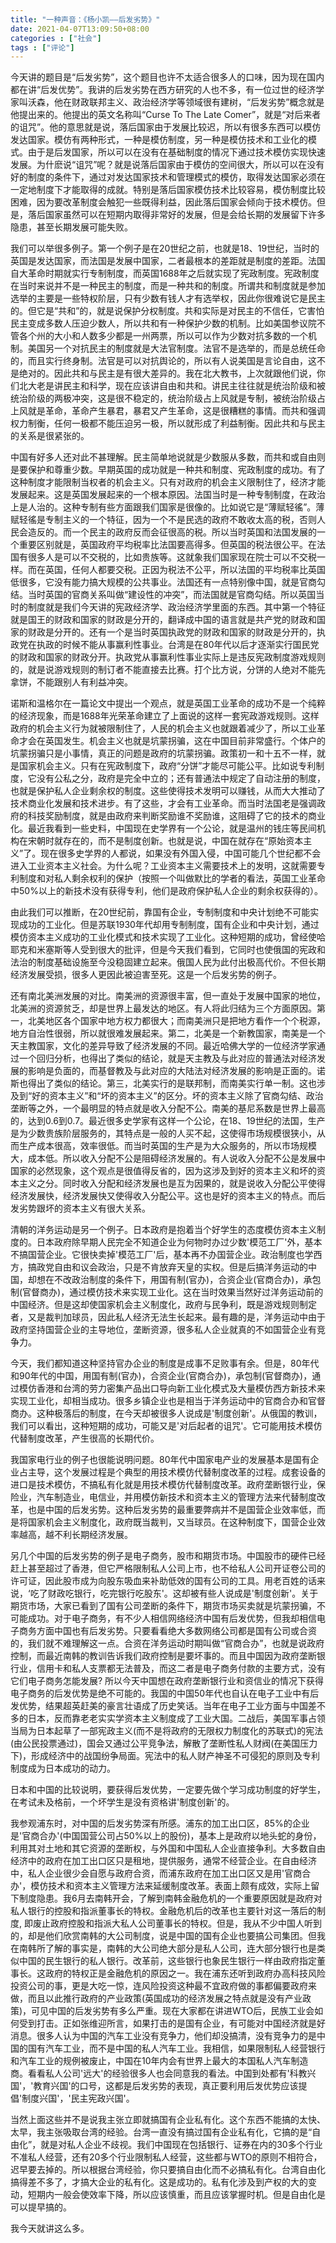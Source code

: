 ```yaml
---
title: "一种声音：《杨小凯——后发劣势》"
date: 2021-04-07T13:09:50+08:00
categories : ["社会"]
tags : ["评论"]
---
```

今天讲的题目是“后发劣势”，这个题目也许不太适合很多人的口味，因为现在国内都在讲“后发优势”。我讲的后发劣势在西方研究的人也不多，有一位过世的经济学家叫沃森，他在财政联邦主义、政治经济学等领域很有建树，“后发劣势”概念就是他提出来的。他提出的英文名称叫“Curse To The Late Comer”，就是“对后来者的诅咒”。他的意思就是说，落后国家由于发展比较迟，所以有很多东西可以模仿发达国家。模仿有两种形式，一种是模仿制度，另一种是模仿技术和工业化的模式。由于是后发国家，所以可以在没有在基础制度的情况下通过技术模仿实现快速发展。为什麽说“诅咒”呢？就是说落后国家由于模仿的空间很大，所以可以在没有好的制度的条件下，通过对发达国家技术和管理模式的模仿，取得发达国家必须在一定地制度下才能取得的成就。特别是落后国家模仿技术比较容易，模仿制度比较困难，因为要改革制度会触犯一些既得利益，因此落后国家会倾向于技术模仿。但是，落后国家虽然可以在短期内取得非常好的发展，但是会给长期的发展留下许多隐患，甚至长期发展可能失败。

我们可以举很多例子。第一个例子是在20世纪之前，也就是18、19世纪，当时的英国是发达国家，而法国是发展中国家，二者最根本的差距就是制度的差距。法国自大革命时期就实行专制制度，而英国1688年之后就实现了宪政制度。宪政制度在当时来说并不是一种民主的制度，而是一种共和的制度。所谓共和制度就是参加选举的主要是一些特权阶层，只有少数有钱人才有选举权，因此你很难说它是民主的。但它是“共和”的，就是说保护分权制度。共和实际是对民主的不信任，它害怕民主变成多数人压迫少数人，所以共和有一种保护少数的机制。比如美国参议院不管各个州的大小和人数多少都是一州两票，所以可以作为少数对抗多数的一个机制。美国另一个对抗民主的制度就是大法官制度。法官不是选举的，而是总统任命的，而且实行终身制。法官是可以对抗舆论的，所以有人说美国是言论自由，这不是绝对的。因此共和与民主是有很大差异的。我在北大教书，上次就跟他们说，你们北大老是讲民主和科学，现在应该讲自由和共和。讲民主往往就是统治阶级和被统治阶级的两极冲突，这是很不稳定的，统治阶级占上风就是专制，被统治阶级占上风就是革命，革命产生暴君，暴君又产生革命，这是很糟糕的事情。而共和强调权力制衡，任何一极都不能压迫另一极，所以就形成了利益制衡。因此共和与民主的关系是很紧张的。

中国有好多人还对此不甚理解。民主简单地说就是少数服从多数，而共和或自由则是要保护和尊重少数。早期英国的成功就是一种共和制度、宪政制度的成功。有了这种制度才能限制当权者的机会主义。只有对政府的机会主义限制住了，经济才能发展起来。这是英国发展起来的一个根本原因。法国当时是一种专制制度，在政治上是人治的。这种专制有些方面跟我们国家是很像的。比如说它是“薄赋轻徭”。薄赋轻徭是专制主义的一个特征，因为一个不是民选的政府不敢收太高的税，否则人民会造反的。而一个民主的政府反而会征很高的税。所以当时英国和法国发展的一个重要区别就是，英国政府平均税率比法国要高得多。但英国的税法很公平。在法国有很多人是可以不交税的，比如贵族等。这就象我们国家现在院士可以不交税一样。而在英国，任何人都要交税。正因为税法不公平，所以法国的平均税率比英国低很多，它没有能力搞大规模的公共事业。法国还有一点特别像中国，就是官商勾结。当时英国的官商关系叫做“建设性的冲突”，而法国就是官商勾结。所以英国当时的制度就是我们今天讲的宪政经济学、政治经济学里面的东西。其中第一个特征就是国王的财政和国家的财政是分开的，翻译成中国的语言就是共产党的财政和国家的财政是分开的。还有一个是当时英国执政党的财政和国家的财政是分开的，执政党在执政的时候不能从事赢利性事业。台湾是在80年代以后才逐渐实行国民党的财政和国家的财政分开。执政党从事赢利性事业实际上是违反宪政制度游戏规则的，就是说游戏规则的制订者不能直接去比赛。打个比方说，分饼的人绝对不能先拿饼，不能跟别人有利益冲突。

诺斯和温格尔在一篇论文中提出一个观点，就是英国工业革命的成功不是一个纯粹的经济现象，而是1688年光荣革命建立了上面说的这样一套宪政游戏规则。这样政府的机会主义行为就被限制住了，人民的机会主义也就跟着减少了，所以工业革命才会在英国发生。机会主义也就是坑蒙拐骗，这在中国目前非常盛行。个体户的坑蒙拐骗只是小事情，真正的问题是政府的坑蒙拐骗。政策初一和十五不一样，就是国家机会主义。只有在宪政制度下，政府“分饼”才能尽可能公平。比如说专利制度，它没有公私之分，政府是完全中立的；还有普通法中规定了自动注册的制度，也就是保护私人企业剩余权的制度。这些使得技术发明可以赚钱，从而大大推动了技术商业化发展和技术进步。有了这些，才会有工业革命。而当时法国老是强调政府的科技奖励制度，就是由政府来判断奖励谁不奖励谁，这阻碍了它的技术的商业化。最近我看到一些史料，中国现在史学界有一个公论，就是温州的钱庄等民间机构在宋朝时就存在的，而不是制度创新。也就是说，中国在就存在“原始资本主义”了。现在很多史学界的人都说，如果没有外国入侵，中国可能几个世纪都不会进入工业资本主义社会。为什么呢？工业资本主义需要技术上的发明，这就需要专利制度和对私人剩余权利的保护（按照一个叫做默比的学者的看法，英国工业革命中50%以上的新技术没有获得专利，他们是政府保护私人企业的剩余权获得的）。

由此我们可以推断，在20世纪前，靠国有企业，专制制度和中央计划绝不可能实现成功的工业化。但是苏联1930年代却用专制制度，国有企业和中央计划，通过模仿资本主义成功的工业化模式和技术实现了工业化。这种短期的成功，曾经使哈耶克和米塞斯等人受到很大的批评，但是今天我们看到，它同时也使俄国的宪政和法治的制度基础设施至今没稳固建立起来。俄国人民为此付出极高代价。不但长期经济发展受损，很多人更因此被迫害至死。这是一个后发劣势的例子。

还有南北美洲发展的对比。南美洲的资源很丰富，但一直处于发展中国家的地位，北美洲的资源贫乏，却是世界上最发达的地区。有人将此归结为三个方面原因。第一，北美地区各个国家中地方权力都很大；而南美洲只是把地方看作一个个税源，地方自治性很弱，所以就很难发展起来。第二，北美是一个新教国家，南美是一个天主教国家，文化的差异导致了经济发展的不同。最近哈佛大学的一位经济学家通过一个回归分析，也得出了类似的结论，就是天主教及与此对应的普通法对经济发展的影响是负面的，而基督教及与此对应的大陆法对经济发展的影响是正面的。诺斯也得出了类似的结论。第三，北美实行的是联邦制，而南美实行单一制。这也涉及到“好的资本主义”和“坏的资本主义”的区分。坏的资本主义除了官商勾结、政治垄断等之外，一个最明显的特点就是收入分配不公。南美的基尼系数是世界上最高的，达到0.6到0.7。最近很多史学家有这样一个公论，在18、19世纪的法国，生产是为少数贵族阶层服务的，其特点是一般的人买不起，这使得市场规模很狭小，从而生产成本很高，效率很低。而当时英国的生产是为大众服务的，所以市场规模大，成本低。所以收入分配不公是阻碍经济发展的。有人说收入分配不公是发展中国家的必然现象，这个观点是很值得反省的，因为这涉及到好的资本主义和坏的资本主义之分。同时收入分配和经济发展也是互为因果的，就是说收入分配公平使得经济发展快，经济发展快又使得收入分配公平。这也是好的资本主义的特点。而后发劣势跟坏的资本主义有很大关系。

清朝的洋务运动是另一个例子。日本政府是抱着当个好学生的态度模仿资本主义制度的。日本政府除早期人民完全不知道企业为何物时办过少数'模范工厂'外，基本不搞国营企业。它很快卖掉'模范工厂'后，基本再不办国营企业。政治制度也学西方，搞政党自由和议会政治，只是不肯放弃天皇的实权。但是后搞洋务运动的中国，却想在不改政治制度的条件下，用国有制(官办)，合资企业(官商合办)，承包制(官督商办)，通过模仿技术来实现工业化。这在当时效果当然好过洋务运动前的中国经济。但是这却使国家机会主义制度化，政府与民争利，既是游戏规则制定者，又是裁判加球员，因此私人经济无法生长起来。最有趣的是，洋务运动中由于政府坚持国营企业的主导地位，垄断资源，很多私人企业就真的不如国营企业有竞争力。

今天，我们都知道这种坚持官办企业的制度是成事不足败事有余。但是，80年代和90年代的中国，用国有制(官办)，合资企业(官商合办)，承包制(官督商办)，通过模仿香港和台湾的劳力密集产品出口导向新工业化模式及大量模仿西方新技术来实现工业化，却相当成功。很多乡镇企业也是相当于洋务运动中的官商合办和官督商办。这种极落后的制度，在今天却被很多人说成是'制度创新'。从俄国的教训，我们可以看出，这种短期的成功，可能又是'对后起者的诅咒'。它可能用技术模仿代替制度改革，产生很高的长期代价。

我国家电行业的例子也很能说明问题。80年代中国家电产业的发展基本是国有企业占主导，这个发展过程是个典型的用技术模仿代替制度改革的过程。成套设备的进口是技术模仿，不搞私有化就是用技术模仿代替制度改革。政府垄断银行业，保险业，汽车制造业，电信业，并用模仿新技术和资本主义的管理方法来代替制度改革，也是中国的后发劣势。这种后发劣势的最重要弊病并不是国营企业效率低，而是将国家机会主义制度化，政府既当裁判，又当球员。在这种制度下，国营企业效率越高，越不利长期经济发展。

另几个中国的后发劣势的例子是电子商务，股市和期货市场。中国股市的硬件已经赶上甚至超过了香港，但它严格限制私人公司上市，也不给私人公司开证卷公司的许可证，因此股市成为向股东吸血来补助低效的国有公司的工具。用老百姓的话来说，‘吃了财政吃银行，吃完银行吃股东'。这却被有些人说成是'制度创新'。关于期货市场，大家已看到了国有公司垄断的条件下，期货市场买卖就是坑蒙拐骗，不可能成功。对于电子商务，有不少人相信网络经济中国有后发优势，但我却相信电子商务方面中国也有后发劣势。只要看看绝大多数网络公司都是国有公司或合资的，我们就不难理解这一点。合资在洋务运动时期叫做“官商合办”，也就是说政府控制，而最近南韩的教训告诉我们政府控制是要坏事的。而且中国因为政府垄断银行业，信用卡和私人支票都无法普及，而这二者是电子商务付款的主要方式，没有它们电子商务怎能发展? 所以今天中国想在政府垄断银行业和资信业的情况下获得电子商务的后发优势是绝不可能的。我国的中国50年代也自认在电子工业中有后发优势，结果超英赶美的豪言壮语成了历史笑话。当年在电子工业方面与中国差不多的日本，反而靠老老实实学资本主义制度成了工业大国。二战后，美国军事占领当局为日本起草了一部宪政主义(而不是将政府的无限权力制度化的苏联式)的宪法(由公民投票通过)，国会又通过公平竞争法，解散了垄断性私人财阀(在美国压力下)，形成经济中的战国纷争局面。宪法中的私人财产神圣不可侵犯的原则及专利制度成为日本成功的动力。

日本和中国的比较说明，要获得后发优势，一定要先做个学习成功制度的好学生，在考试未及格前，一个坏学生是没有资格讲'制度创新'的。

我参观浦东时，对中国的后发劣势深有所感。浦东的加工出口区，85%的企业是'官商合办'(中国国营公司占50%以上的股份)，基本上是政府以地头蛇的身份，利用其对土地和其它资源的垄断权，与外国和中国私人企业直接争利。大多数自由经济中的政府在加工出口区只是租地，提供服务，通常不经营企业。在自由经济中，私人企业很少会自愿与政府合资，而浦东政府在加工出口区又是用'官商合办'，模仿技术和资本主义管理方法来延缓制度改革。表面上颇有成效，实际上留下制度隐患。我6月去南韩开会，了解到南韩金融危机的一个重要原因就是政府对私人银行的控股和指派董事长的特权。金融危机后的改革也主要针对这一落后的制度, 即废止政府控股和指派大私人公司董事长的特权。但是，我从不少中国人听到的，却是他们欣赏南韩的大公司制度，说是中国的国有企业也要搞公司集团。但我在南韩所了解的事实是，南韩的大公司绝大部分是私人公司，连大部分银行也是类似中国的民生银行的私人银行。改革前，这些银行也象民生银行一样由政府指定董事长。这政府的特权正是金融危机的原因之一。我在浦东还听到政府办高科技风险投资公司的事，更是大吃一惊，连风险投资这种最不宜政府做的事都偏要政府来做，而且以此推行政府的产业政策(英国成功的经济发展之特点就是没有产业政策)，可见中国的后发劣势有多么严重。现在大家都在讲进WTO后，民族工业会如何受到打击。正如张维迎所言，如果打击的是国有企业，有可能对中国经济就是好消息。很多人认为中国的汽车工业没有竞争力，他们却没搞清，没有竞争力的是中国的国有汽车工业，而不是中国的私人汽车工业。我相信，如果限制私人经营银行和汽车工业的规例被废止，中国在10年内会有世界上最大的本国私人汽车制造商。看看私人公司'远大'的经验很多人也会同意我的看法。中国到处都有'科教兴国'，'教育兴国'的口号，这都是后发劣势的表现，真正要利用后发优势应该提倡'制度兴国'，'民主宪政兴国'。

当然上面这些并不是说我主张立即就搞国有企业私有化。这个东西不能搞的太快、太早，我主张吸取台湾的经验。台湾一直没有搞过国有企业私有化，它搞的是“自由化”，就是对私人企业不歧视。我们中国现在包括银行、证券在内的30多个行业不准私人经营，还有20多个行业限制私人经营，这些都与WTO的原则不相符合，迟早要去掉的。所以根据台湾经验，你只要搞自由化而不必搞私有化。台湾自由化搞得差不多了，才搞大企业的私有化。这是成功的。私有化涉及到产权的大的变动，短期内一般会使效率下降，所以应该慎重，而且应该掌握时机。但是自由化是可以提早搞的。

我今天就讲这么多。　

